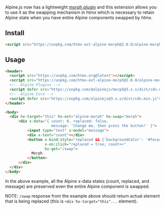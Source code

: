 Alpine.js now has a lightweight [morph plugin](https://alpinejs.dev/plugins/morph) and this extension allows you to use it as the swapping mechanism in htmx which is necessary to retain Alpine state when you have entire Alpine components swapped by htmx.

## Install

```html
<script src="https://unpkg.com/htmx-ext-alpine-morph@2.0.0/alpine-morph.js"></script>
```

## Usage

```html
<header>
  <script src="https://unpkg.com/htmx.org@latest"></script>
  <script src="https://unpkg.com/htmx-ext-alpine-morph@2.0.0/alpine-morph.js"></script>
  <!-- Alpine Plugins -->
  <script defer src="https://unpkg.com/@alpinejs/morph@3.x.x/dist/cdn.min.js"></script>
  <!-- Alpine Core -->
  <script defer src="https://unpkg.com/alpinejs@3.x.x/dist/cdn.min.js"></script>
</header>

<body>
  <div hx-target="this" hx-ext="alpine-morph" hx-swap="morph">
      <div x-data="{ count: 0, replaced: false,
                     message: 'Change me, then press the button!' }">
          <input type="text" x-model="message">
          <div x-text="count"></div>
          <button x-bind:style="replaced && {'backgroundColor': '#fecaca'}"
                  x-on:click="replaced = true; count++"
                  hx-get="/swap">
            Morph
          </button>
      </div>
  </div>
</body>
```

In the above example, all the Alpine x-data states (count, replaced, and message) are preserved even the entire Alpine component is swapped.

NOTE: `/swap` response from the example above should return actual element that is being replaced (this is `<div hx-target="this"...` element).
